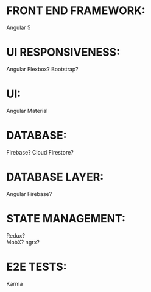 # FRONT END FRAMEWORK: 
Angular 5

# UI RESPONSIVENESS: 
Angular Flexbox?
Bootstrap?

# UI: 
Angular Material

# DATABASE:
Firebase?
Cloud Firestore?

# DATABASE LAYER:
Angular Firebase?

# STATE MANAGEMENT:
Redux?  
MobX? 
ngrx?

# E2E TESTS:
Karma